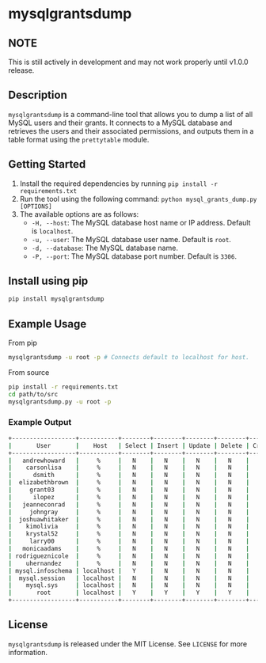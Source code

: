 # mysqlgrantsdump

## NOTE

This is still actively in development and may not work properly until v1.0.0 release.

## Description

`mysqlgrantsdump` is a command-line tool that allows you to dump a list of all MySQL users and their grants. It connects to a MySQL database and retrieves the users and their associated permissions, and outputs them in a table format using the `prettytable` module.

## Getting Started

1. Install the required dependencies by running `pip install -r requirements.txt`
2. Run the tool using the following command: `python mysql_grants_dump.py [OPTIONS]`
3. The available options are as follows:
   - `-H, --host`: The MySQL database host name or IP address. Default is `localhost`.
   - `-u, --user`: The MySQL database user name. Default is `root`.
   - `-d, --database`: The MySQL database name.
   - `-P, --port`: The MySQL database port number. Default is `3306`.


## Install using pip

```bash
pip install mysqlgrantsdump
```

## Example Usage

From pip

```bash
mysqlgrantsdump -u root -p # Connects default to localhost for host.
```

From source

```bash
pip install -r requirements.txt
cd path/to/src
mysqlgrantsdump.py -u root -p
```

### Example Output

```bash
+------------------+-----------+--------+--------+--------+--------+--------+------+-------+-------+
|       User       |    Host   | Select | Insert | Update | Delete | Create | Drop | Grant | Super |
+------------------+-----------+--------+--------+--------+--------+--------+------+-------+-------+
|   andrewhoward   |     %     |   N    |   N    |   N    |   N    |   N    |  N   |   N   |   N   |
|    carsonlisa    |     %     |   N    |   N    |   N    |   N    |   N    |  N   |   N   |   N   |
|      dsmith      |     %     |   N    |   N    |   N    |   N    |   N    |  N   |   N   |   N   |
|  elizabethbrown  |     %     |   N    |   N    |   N    |   N    |   N    |  N   |   N   |   N   |
|     grant03      |     %     |   N    |   N    |   N    |   N    |   N    |  N   |   N   |   N   |
|      ilopez      |     %     |   N    |   N    |   N    |   N    |   N    |  N   |   N   |   N   |
|   jeanneconrad   |     %     |   N    |   N    |   N    |   N    |   N    |  N   |   N   |   N   |
|     johngray     |     %     |   N    |   N    |   N    |   N    |   N    |  N   |   N   |   N   |
|  joshuawhitaker  |     %     |   N    |   N    |   N    |   N    |   N    |  N   |   N   |   N   |
|    kimolivia     |     %     |   N    |   N    |   N    |   N    |   N    |  N   |   N   |   N   |
|    krystal52     |     %     |   N    |   N    |   N    |   N    |   N    |  N   |   N   |   N   |
|     larry00      |     %     |   N    |   N    |   N    |   N    |   N    |  N   |   N   |   N   |
|   monicaadams    |     %     |   N    |   N    |   N    |   N    |   N    |  N   |   N   |   N   |
| rodrigueznicole  |     %     |   N    |   N    |   N    |   N    |   N    |  N   |   N   |   N   |
|    uhernandez    |     %     |   N    |   N    |   N    |   N    |   N    |  N   |   N   |   N   |
| mysql.infoschema | localhost |   Y    |   N    |   N    |   N    |   N    |  N   |   N   |   N   |
|  mysql.session   | localhost |   N    |   N    |   N    |   N    |   N    |  N   |   N   |   Y   |
|    mysql.sys     | localhost |   N    |   N    |   N    |   N    |   N    |  N   |   N   |   N   |
|       root       | localhost |   Y    |   Y    |   Y    |   Y    |   Y    |  Y   |   Y   |   Y   |
+------------------+-----------+--------+--------+--------+--------+--------+------+-------+-------+
```

## License

`mysqlgrantsdump` is released under the MIT License. See `LICENSE` for more information.
